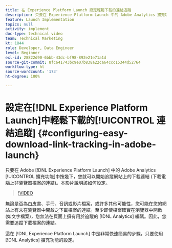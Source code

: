 ```yaml
---
title: 在 Experience Platform Launch 設定輕鬆下載的連結追蹤
description: 只要在 Experience Platform Launch 中的 Adobe Analytics 擴充功能中按幾下，您就可以開始追蹤網站上的下載連結 (下載電腦上非瀏覽器檔案的連結)。本影片說明該如何設定。
feature: Launch Implementation
topics: null
activity: implement
doc-type: technical video
team: Technical Marketing
kt: 1844
role: Developer, Data Engineer
level: Beginner
exl-id: 28822d90-6bbb-43dc-bf98-892e21e71a1d
source-git-commit: 8fc641743bc9e07b838a22ca64ccc15344d52764
workflow-type: ht
source-wordcount: '173'
ht-degree: 100%

---
```


# 設定在[!DNL Experience Platform Launch]中輕鬆下載的[!UICONTROL 連結追蹤] {#configuring-easy-download-link-tracking-in-adobe-launch}

只要在 Adobe [!DNL Experience Platform Launch] 中的 Adobe Analytics [!UICONTROL 擴充功能]中按幾下，您就可以開始追蹤網站上的下載連結 (下載電腦上非瀏覽器檔案的連結)。本影片說明該如何設定。

>[!VIDEO](https://video.tv.adobe.com/v/25762/?quality=12&learn=on)

無論是否為白皮書、手冊、音訊或影片檔案，或許多其他可能性，您可能在您的網站上有未在瀏覽器中開啟之下載檔案的連結。至少即使檔案確實在瀏覽器中開啟 (如文字檔案)，您無法在頁面上擁有用於追蹤的 [!DNL Analytics] 編碼。因此，您需要追蹤下載檔案的連結。

這在 [!DNL Experience Platform Launch] 中是非常快速簡易的步驟，只要使用 [!DNL Analytics] 擴充功能的設定。
